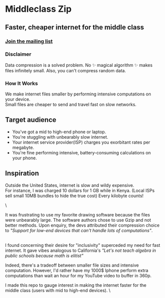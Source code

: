 # Middleclass Zip
## Faster, cheaper internet for the middle class
### [Join the mailing list](https://www.fileforma.com/middleclass)


### Disclaimer
Data compression is a solved problem. No ✨ magical algorithm ✨ makes files infinitely small. Also, you can't compress random data.

### How It Works
We make internet files smaller by performing intensive computations on your device.
\
Small files are cheaper to send and travel fast on slow networks.

## Target audience
- You've got a mid to high-end phone or laptop.
- You're stuggling with unbearably slow internet. 
- Your internet service provider(ISP) charges you exorbitant rates per megabyte.
- You're fine performing intensive, battery-consuming calculations on your phone. 


## Inspiration
Outside the United States, internet is slow and wildy expensive.
\
For instance, I was charged 10 dollars for 1 GB while in Kenya. (Local ISPs sell small 10MB bundles to hide the true cost) 
Every kilobyte counts!

\

It was frustrating to use my favorite drawing software because the files were unbearably large. The software authors chose to use Gzip and not better methods.
Upon enquiry, the devs attributed their compression choice to *"Support for low-end devices that can't handle lots of computations"*.

\
I found concerning their desire for "inclusivity" superceded my need for fast internet. It gave vibes analogous to California's *"Let's not teach algebra in public schools because math is elitist"*

Indeed, there's a tradeoff between smaller file sizes and intensive computation. 
However, I'd rather have my 1000$ Iphone perform extra computations than wait an hour for my YouTube video to buffer in 360p.

I made this repo to gauge interest in making the internet faster for the middle class (users with mid to high-end devices).
\



